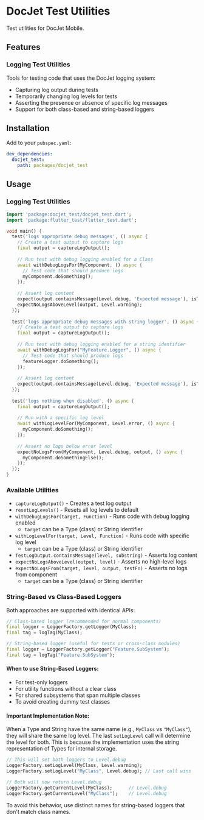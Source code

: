 # DocJet Test Utilities

Test utilities for DocJet Mobile.

## Features

### Logging Test Utilities

Tools for testing code that uses the DocJet logging system:

- Capturing log output during tests
- Temporarily changing log levels for tests
- Asserting the presence or absence of specific log messages
- Support for both class-based and string-based loggers

## Installation

Add to your `pubspec.yaml`:

```yaml
dev_dependencies:
  docjet_test:
    path: packages/docjet_test
```

## Usage

### Logging Test Utilities

```dart
import 'package:docjet_test/docjet_test.dart';
import 'package:flutter_test/flutter_test.dart';

void main() {
  test('logs appropriate debug messages', () async {
    // Create a test output to capture logs
    final output = captureLogOutput();
    
    // Run test with debug logging enabled for a Class
    await withDebugLogsFor(MyComponent, () async {
      // Test code that should produce logs
      myComponent.doSomething();
    });
    
    // Assert log content
    expect(output.containsMessage(Level.debug, 'Expected message'), isTrue);
    expectNoLogsAboveLevel(output, Level.warning);
  });
  
  test('logs appropriate debug messages with string logger', () async {
    // Create a test output to capture logs
    final output = captureLogOutput();
    
    // Run test with debug logging enabled for a string identifier
    await withDebugLogsFor("MyFeature.Logger", () async {
      // Test code that should produce logs
      featureLogger.doSomething();
    });
    
    // Assert log content
    expect(output.containsMessage(Level.debug, 'Expected message'), isTrue);
  });
  
  test('logs nothing when disabled', () async {
    final output = captureLogOutput();
    
    // Run with a specific log level
    await withLogLevelFor(MyComponent, Level.error, () async {
      myComponent.doSomething();
    });
    
    // Assert no logs below error level
    expectNoLogsFrom(MyComponent, Level.debug, output, () async {
      myComponent.doSomethingElse();
    });
  });
}
```

### Available Utilities

- `captureLogOutput()` - Creates a test log output
- `resetLogLevels()` - Resets all log levels to default
- `withDebugLogsFor(target, Function)` - Runs code with debug logging enabled
  - `target` can be a Type (class) or String identifier
- `withLogLevelFor(target, Level, Function)` - Runs code with specific log level
  - `target` can be a Type (class) or String identifier
- `TestLogOutput.containsMessage(level, substring)` - Asserts log content
- `expectNoLogsAboveLevel(output, level)` - Asserts no high-level logs
- `expectNoLogsFrom(target, level, output, testFn)` - Asserts no logs from component
  - `target` can be a Type (class) or String identifier

### String-Based vs Class-Based Loggers

Both approaches are supported with identical APIs:

```dart
// Class-based logger (recommended for normal components)
final logger = LoggerFactory.getLogger(MyClass);
final tag = logTag(MyClass);

// String-based logger (useful for tests or cross-class modules)
final logger = LoggerFactory.getLogger("Feature.SubSystem");
final tag = logTag("Feature.SubSystem");
```

#### When to use String-Based Loggers:

- For test-only loggers
- For utility functions without a clear class
- For shared subsystems that span multiple classes
- To avoid creating dummy test classes

#### Important Implementation Note:

When a Type and String have the same name (e.g., `MyClass` vs `"MyClass"`), they will share the same log level. The last `setLogLevel` call will determine the level for both. This is because the implementation uses the string representation of Types for internal storage.

```dart
// This will set both loggers to Level.debug  
LoggerFactory.setLogLevel(MyClass, Level.warning);
LoggerFactory.setLogLevel("MyClass", Level.debug); // Last call wins

// Both will now return Level.debug
LoggerFactory.getCurrentLevel(MyClass);      // Level.debug
LoggerFactory.getCurrentLevel("MyClass");    // Level.debug
```

To avoid this behavior, use distinct names for string-based loggers that don't match class names. 